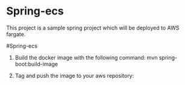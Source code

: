 # Spring-ecs

This project is a sample spring project which will be deployed to AWS fargate. 

#Spring-ecs

1. Build the docker image with the following command:
 mvn spring-boot:build-image 

2. Tag and push the image to your aws repository:
<check your push commands in AWS ECR> 